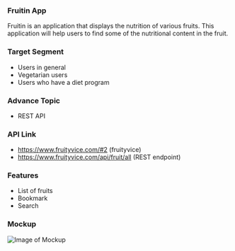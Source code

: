 ### Fruitin App
Fruitin is an application that displays the nutrition of various fruits. This application will help users to find some of the nutritional content in the fruit.

### Target Segment
* Users in general
* Vegetarian users
* Users who have a diet program

### Advance Topic
* REST API

### API Link
* https://www.fruityvice.com/#2 (fruityvice)
* https://www.fruityvice.com/api/fruit/all (REST endpoint)

### Features
* List of fruits
* Bookmark
* Search

### Mockup
![Image of Mockup](https://github.com/mekas/mb1313600022/blob/master/1313618017/mockup.png)
